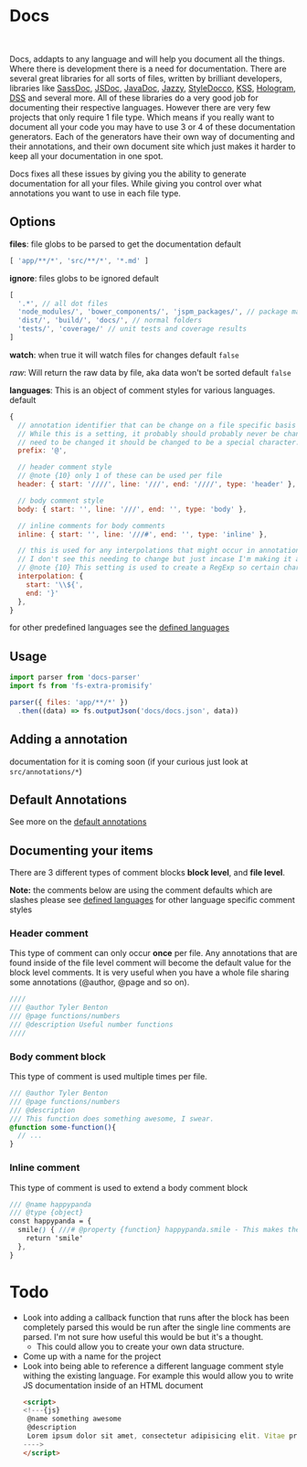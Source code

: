 # Docs

<br>
<!-- [![Build Status][travis-image]][travis-url] -->
<!-- [![License][license-image]][license-url] -->

<!-- [![NPM][npm-image]][npm-url] -->

Docs, addapts to any language and will help you document all the things.
Where there is development there is a need for documentation. There are several great libraries for all sorts of files, written by brilliant developers, libraries like [SassDoc][sass-doc], [JSDoc][js-doc], [JavaDoc][java-doc], [Jazzy][jazzy], [StyleDocco][styledocco], [KSS][kss], [Hologram][hologram], [DSS][dss] and several more. All of these libraries do a very good job for documenting their respective languages. However there are very few projects that only require 1 file type. Which means if you really want to document all your code you may have to use 3 or 4 of these documentation generators. Each of the generators have their own way of documenting and their annotations, and their own document site which just makes it harder to keep all your documentation in one spot.

Docs fixes all these issues by giving you the ability to generate documentation for all your files. While giving you control over what annotations you want to use in each file type.


## Options

**files**: file globs to be parsed to get the documentation
default
```js
[ 'app/**/*', 'src/**/*', '*.md' ]
```


**ignore**: files globs to be ignored
default
```js
[
  '.*', // all dot files
  'node_modules/', 'bower_components/', 'jspm_packages/', // package managers
  'dist/', 'build/', 'docs/', // normal folders
  'tests/', 'coverage/' // unit tests and coverage results
]
```

**watch**: when true it will watch files for changes
default `false`

*raw*: Will return the raw data by file, aka data won't be sorted
default `false`




**languages**: This is an object of comment styles for various languages.
default

```js
{
  // annotation identifier that can be change on a file specific basis if needed.
  // While this is a setting, it probably should probably never be changed. If it does
  // need to be changed it should be changed to be a special character.
  prefix: '@',

  // header comment style
  // @note {10} only 1 of these can be used per file
  header: { start: '////', line: '///', end: '////', type: 'header' },

  // body comment style
  body: { start: '', line: '///', end: '', type: 'body' },

  // inline comments for body comments
  inline: { start: '', line: '///#', end: '', type: 'inline' },

  // this is used for any interpolations that might occur in annotations.
  // I don't see this needing to change but just incase I'm making it a setting.
  // @note {10} This setting is used to create a RegExp so certain characters need to be escaped
  interpolation: {
    start: '\\${',
    end: '}'
  },
}
```

for other predefined languages see the [defined languages](https://github.com/tjbenton/docs/blob/master/packages/docs-parser/src/config.js#L58)


## Usage

```js
import parser from 'docs-parser'
import fs from 'fs-extra-promisify'

parser({ files: 'app/**/*' })
  .then((data) => fs.outputJson('docs/docs.json', data))
```


## Adding a annotation

documentation for it is coming soon (if your curious just look at `src/annotations/*`)

<!-- ##### Callback `this`:

- `this.annotation`: Information about the annotation
  - `this.annotation.name`: Name of this annotation
  - `this.annotation.line`: The string that is on the same line as the declared annotation
  - `this.annotation.contents`: The content assosiated with the annotation
  - `this.annotation.start`: Start of the annotation
  - `this.annotation.end`: End of the annotation
- `this.comment`: Information about the current comment block
  - `this.comment.contents`: The content assosiated the comment block
  - `this.comment.start`: Start of the comment block
  - `this.comment.end`: End of the comment block
- `this.code:` Information about the code after the current comment block
  - `this.code.contents`: The code after the current comment block
  - `this.code.start`: Start of the code
  - `this.code.end`: End of the code
- `this.file`: Information about the file the comment block is in
  - `this.file.contents`: The file contents
  - `this.file.path`: Path of the file
  - `this.file.type`: Type of the file
  - `this.file.start`: start of the file(aka `0`)
  - `this.file.end`: Total lines in the file
- `this.add`: Allows you to add other annotations based off of the information in the current annotation callback(see example below)
- `this.default`: This allows you to call the default annotation callback if you specific a specific filetype callback for an annotation. **Note** This is only avaiable on specific filetype callbacks. -->

<!-- #### Annotation Examples:
###### Defining a basic annotation with only a default callback function

```js
docs.annotation("name", function(){
 return this.annotation.line;
});
```

###### Overwriting an annotation for a specific filetype

```js
docs.annotation("name", {
 default: function(){ // default callback for every other filetype
  return this.annotation.line;
 },
 scss: function(){ // callback for `.scss` files only
  return this.annotation.line + " scss specific";
 }
});
```

###### Using `this.default()`

```js
docs.annotation("name", {
 default: function(){ // default callback for every other filetype
  return this.annotation.line;
 },
 scss: function(){ // callback for `.scss` files only
  return this.default() + " scss specific";
 }
});
```

###### Writing a file specific annotation only

```js
// This will only be applied to `.scss` files
// Since `default` wasn't defined you can't call it
docs.annotation("content", {
 scss: function(){
  return this.annotation.line || this.annotation.contents;
 }
});
```

###### Adding an different annotation within an annotation
```js
docs.annotation("arg", {
 default: function(){
  // ...code for arg...
  return {
   ...
  }
 },
 scss: function(){
  // ...code for scss specific arg...

  var code = this.code.contents,
      mixin = code.match(/\@mixin\s(.*)(?:\()/),
      func = code.match(/\@function\s(.*)(?:\()/);

  if(mixin[0]){
   this.add("name", mixin[0]);
   this.add("is-mixin", code);
  }else if(func[0]){
   this.add("name", func[0]);
   this.add("is-function", code);
  }

  // the return object for `arg`
  return {
   ...
  }
 }
});
``` -->

## Default Annotations
See more on the [default annotations](ANNOTATIONS.md)

## Documenting your items
There are 3 different types of comment blocks **block level**, and **file level**.

**Note:** the comments below are using the comment defaults which are slashes please see [defined languages](https://github.com/tjbenton/docs/blob/master/packages/docs-parser/src/config.js#L58) for other language specific comment styles


### Header comment
This type of comment can only occur **once** per file. Any annotations that are found inside of the file level comment will become the default value for the block level comments. It is very useful when you have a whole file sharing some annotations (@author, @page and so on).

```scss
////
/// @author Tyler Benton
/// @page functions/numbers
/// @description Useful number functions
////
```

### Body comment block
This type of comment is used multiple times per file.

```scss
/// @author Tyler Benton
/// @page functions/numbers
/// @description
/// This function does something awesome, I swear.
@function some-function(){
  // ...
}
```

### Inline comment
This type of comment is used to extend a body comment block

```scss
/// @name happypanda
/// @type {object}
const happypanda = {
  smile() { ///# @property {function} happypanda.smile - This makes the panda smile
    return 'smile'
  },
}
```


# Todo
  - Look into adding a callback function that runs after the block has been completely parsed this would be run after the single line comments are parsed. I'm not sure how useful this would be but it's a thought.
    - This could allow you to create your own data structure.
  - Come up with a name for the project
 - Look into being able to reference a different language comment style withing the existing language.
   For example this would allow you to write JS documentation inside of an HTML document
   ```html
   <script>
   <!---{js}
    @name something awesome
    @description
    Lorem ipsum dolor sit amet, consectetur adipisicing elit. Vitae praesentium voluptates beatae ducimus dolore velit excepturi maiores delectus doloribus labore totam odio culpa, magni reprehenderit est similique aspernatur dolor rerum?
   ---->
   </script>
   ```

<!-- Document Generators -->
[sass-doc]: https://github.com/SassDoc/sassdoc
[js-doc]: https://github.com/jsdoc3/jsdoc
[java-doc]: http://www.oracle.com/technetwork/java/javase/documentation/index-jsp-135444.html
[jazzy]: https://github.com/realm/jazzy
[styledocco]: https://github.com/jashkenas/docco
[kss]: https://github.com/kneath/kss
[hologram]: https://github.com/trulia/hologram
[dss]: https://github.com/DSSWG/DSS

<!-- other -->
[npm-url]: https://www.npmjs.com/package/cameleon
[npm-image]: https://nodei.co/npm/cameleon.png?downloads=true
[travis-url]: https://travis-ci.org/tjbenton/docs?branch=master
[travis-image]: https://travis-ci.org/tjbenton/docs.svg?style=flat-square
[license-image]: http://img.shields.io/npm/l/sassdoc.svg?style=flat-square
[license-url]: LICENSE.md
